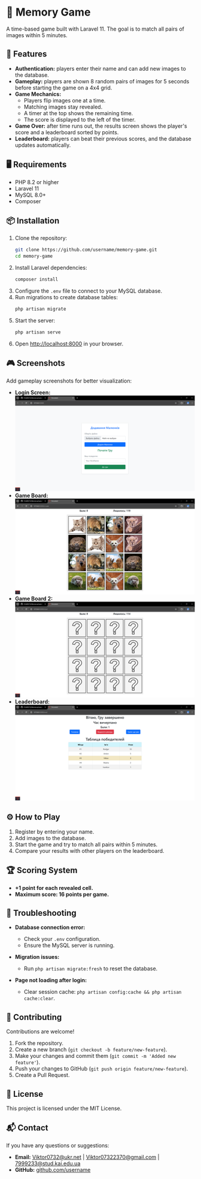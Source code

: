 # 🧩 Memory Game

A time-based game built with Laravel 11. The goal is to match all pairs of images within 5 minutes.

## 🚀 Features

- **Authentication:** players enter their name and can add new images to the database.
- **Gameplay:** players are shown 8 random pairs of images for 5 seconds before starting the game on a 4x4 grid.
- **Game Mechanics:**
  - Players flip images one at a time.
  - Matching images stay revealed.
  - A timer at the top shows the remaining time.
  - The score is displayed to the left of the timer.
- **Game Over:** after time runs out, the results screen shows the player's score and a leaderboard sorted by points.
- **Leaderboard:** players can beat their previous scores, and the database updates automatically.

## 🖥️ Requirements

- PHP 8.2 or higher
- Laravel 11
- MySQL 8.0+
- Composer

## 📦 Installation

1. Clone the repository:
   ```bash
   git clone https://github.com/username/memory-game.git
   cd memory-game
   ```
2. Install Laravel dependencies:
   ```bash
   composer install
   ```
3. Configure the `.env` file to connect to your MySQL database.
4. Run migrations to create database tables:
   ```bash
   php artisan migrate
   ```
5. Start the server:
   ```bash
   php artisan serve
   ```
6. Open [http://localhost:8000](http://localhost:8000) in your browser.

## 🎮 Screenshots

Add gameplay screenshots for better visualization:

- **Login Screen:** ![Auth Screen](screenshots/main.png)
- **Game Board:** ![Game Board](screenshots/game_start.png)
- **Game Board 2:** ![Game Board 2](screenshots/game_play.png)
- **Leaderboard:** ![Leaderboard](screenshots/leader_board.png)

## ⚙️ How to Play

1. Register by entering your name.
2. Add images to the database.
3. Start the game and try to match all pairs within 5 minutes.
4. Compare your results with other players on the leaderboard.

## 🏆 Scoring System

- **+1 point for each revealed cell.**
- **Maximum score: 16 points per game.**

## 🚩 Troubleshooting

- **Database connection error:**
  - Check your `.env` configuration.
  - Ensure the MySQL server is running.

- **Migration issues:**
  - Run `php artisan migrate:fresh` to reset the database.

- **Page not loading after login:**
  - Clear session cache: `php artisan config:cache && php artisan cache:clear`.

## 🤝 Contributing

Contributions are welcome!

1. Fork the repository.
2. Create a new branch (`git checkout -b feature/new-feature`).
3. Make your changes and commit them (`git commit -m 'Added new feature'`).
4. Push your changes to GitHub (`git push origin feature/new-feature`).
5. Create a Pull Request.

## 📄 License

This project is licensed under the MIT License.

## 📬 Contact

If you have any questions or suggestions:

- **Email:** Viktor0732@ukr.net | Viktor07322370@gmail.com | 7999233@stud.kai.edu.ua
- **GitHub:** [github.com/username](https://github.com/V1kt0R0732)
 
